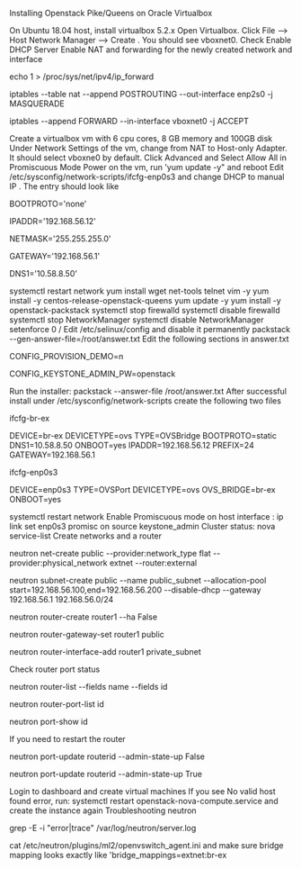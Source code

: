 Installing Openstack Pike/Queens on Oracle Virtualbox


On Ubuntu 18.04 host, install virtualbox 5.2.x
Open Virtualbox. Click File --> Host Network Manager --> Create . You should see vboxnet0. Check Enable DHCP Server
Enable NAT and forwarding for the newly created network and interface



echo 1 > /proc/sys/net/ipv4/ip_forward

iptables --table nat --append POSTROUTING --out-interface enp2s0 -j MASQUERADE

iptables --append FORWARD --in-interface vboxnet0 -j ACCEPT



Create a virtualbox vm with 6 cpu cores, 8 GB memory and 100GB disk
Under Network Settings of the vm, change from NAT to Host-only Adapter. It should select vboxne0 by default. Click Advanced and Select Allow All in Promiscuous Mode
Power on the vm, run 'yum update -y" and reboot
Edit /etc/sysconfig/network-scripts/ifcfg-enp0s3 and change DHCP to manual IP . The entry should look like



BOOTPROTO='none'

IPADDR='192.168.56.12'

NETMASK='255.255.255.0'

GATEWAY='192.168.56.1'

DNS1='10.58.8.50'



systemctl restart network
yum install wget net-tools telnet vim -y
yum install -y centos-release-openstack-queens
yum update -y
yum install -y openstack-packstack
systemctl stop firewalld
systemctl disable firewalld
systemctl stop NetworkManager
systemctl disable NetworkManager
setenforce 0 / Edit /etc/selinux/config and disable it permanently 
packstack --gen-answer-file=/root/answer.txt
Edit the following sections in answer.txt



CONFIG_PROVISION_DEMO=n

CONFIG_KEYSTONE_ADMIN_PW=openstack



Run the installer: packstack --answer-file /root/answer.txt
After successful install under /etc/sysconfig/network-scripts create the following two files


ifcfg-br-ex

DEVICE=br-ex
DEVICETYPE=ovs
TYPE=OVSBridge
BOOTPROTO=static
DNS1=10.58.8.50
ONBOOT=yes
IPADDR=192.168.56.12
PREFIX=24
GATEWAY=192.168.56.1

ifcfg-enp0s3

DEVICE=enp0s3
TYPE=OVSPort
DEVICETYPE=ovs
OVS_BRIDGE=br-ex
ONBOOT=yes

systemctl restart network
Enable Promiscuous mode on host interface : ip link set enp0s3 promisc on
source keystone_admin
Cluster status: nova service-list
Create networks and a router



neutron net-create public --provider:network_type flat --provider:physical_network extnet --router:external

neutron subnet-create public --name public_subnet --allocation-pool start=192.168.56.100,end=192.168.56.200 --disable-dhcp --gateway 192.168.56.1 192.168.56.0/24

neutron router-create router1 --ha False

neutron router-gateway-set router1 public

neutron router-interface-add router1 private_subnet



Check router port status



neutron router-list --fields name --fields id

neutron router-port-list id

neutron port-show id



If you need to restart the router



neutron port-update routerid --admin-state-up False

neutron port-update routerid --admin-state-up True



Login to dashboard and create virtual machines
If you see No valid host found error, run: systemctl restart openstack-nova-compute.service and create the instance again
Troubleshooting neutron



grep -E -i "error|trace" /var/log/neutron/server.log

cat /etc/neutron/plugins/ml2/openvswitch_agent.ini and make sure bridge mapping looks exactly like 'bridge_mappings=extnet:br-ex
